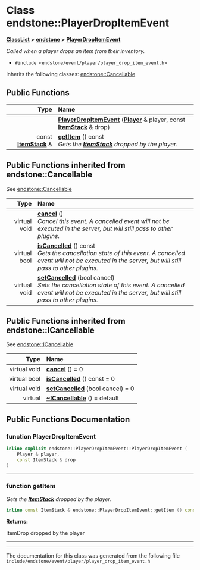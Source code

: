 

# Class endstone::PlayerDropItemEvent



[**ClassList**](annotated.md) **>** [**endstone**](namespaceendstone.md) **>** [**PlayerDropItemEvent**](classendstone_1_1PlayerDropItemEvent.md)



_Called when a player drops an item from their inventory._ 

* `#include <endstone/event/player/player_drop_item_event.h>`



Inherits the following classes: [endstone::Cancellable](classendstone_1_1Cancellable.md)










































































## Public Functions

| Type | Name |
| ---: | :--- |
|   | [**PlayerDropItemEvent**](#function-playerdropitemevent) ([**Player**](classendstone_1_1Player.md) & player, const [**ItemStack**](classendstone_1_1ItemStack.md) & drop) <br> |
|  const [**ItemStack**](classendstone_1_1ItemStack.md) & | [**getItem**](#function-getitem) () const<br>_Gets the_ [_**ItemStack**_](classendstone_1_1ItemStack.md) _dropped by the player._ |


## Public Functions inherited from endstone::Cancellable

See [endstone::Cancellable](classendstone_1_1Cancellable.md)

| Type | Name |
| ---: | :--- |
| virtual void | [**cancel**](classendstone_1_1Cancellable.md#function-cancel) () <br>_Cancel this event. A cancelled event will not be executed in the server, but will still pass to other plugins._  |
| virtual bool | [**isCancelled**](classendstone_1_1Cancellable.md#function-iscancelled) () const<br>_Gets the cancellation state of this event. A cancelled event will not be executed in the server, but will still pass to other plugins._  |
| virtual void | [**setCancelled**](classendstone_1_1Cancellable.md#function-setcancelled) (bool cancel) <br>_Sets the cancellation state of this event. A cancelled event will not be executed in the server, but will still pass to other plugins._  |


## Public Functions inherited from endstone::ICancellable

See [endstone::ICancellable](classendstone_1_1ICancellable.md)

| Type | Name |
| ---: | :--- |
| virtual void | [**cancel**](classendstone_1_1ICancellable.md#function-cancel) () = 0<br> |
| virtual bool | [**isCancelled**](classendstone_1_1ICancellable.md#function-iscancelled) () const = 0<br> |
| virtual void | [**setCancelled**](classendstone_1_1ICancellable.md#function-setcancelled) (bool cancel) = 0<br> |
| virtual  | [**~ICancellable**](classendstone_1_1ICancellable.md#function-icancellable) () = default<br> |
















































































## Public Functions Documentation




### function PlayerDropItemEvent 

```C++
inline explicit endstone::PlayerDropItemEvent::PlayerDropItemEvent (
    Player & player,
    const ItemStack & drop
) 
```




<hr>



### function getItem 

_Gets the_ [_**ItemStack**_](classendstone_1_1ItemStack.md) _dropped by the player._
```C++
inline const ItemStack & endstone::PlayerDropItemEvent::getItem () const
```





**Returns:**

ItemDrop dropped by the player 





        

<hr>

------------------------------
The documentation for this class was generated from the following file `include/endstone/event/player/player_drop_item_event.h`

